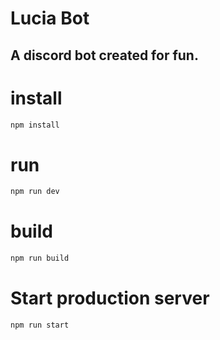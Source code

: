 # Lucia Bot

## A discord bot created for fun.

# install

```bash
npm install
```

# run

```bash
npm run dev
```

# build

```bash
npm run build
```

# Start production server

```bash
npm run start
```
